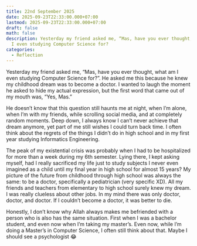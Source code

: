 ```yaml
---
title: 22nd September 2025
date: 2025-09-23T22:33:00.000+07:00
lastmod: 2025-09-23T22:33:00.000+07:00
draft: false
math: false
description: Yesterday my friend asked me, “Mas, have you ever thought, what am
  I even studying Computer Science for?
categories:
  - Reflection
---
```

Yesterday my friend asked me, “Mas, have you ever thought, what am I even studying Computer Science for?”. He asked me this because he knew my childhood dream was to become a doctor. I wanted to laugh the moment he asked to hide my actual expression, but the first word that came out of my mouth was, “Yes, Mas.”

He doesn’t know that this question still haunts me at night, when I’m alone, when I’m with my friends, while scrolling social media, and at completely random moments. Deep down, I always know I can’t never achieve that dream anymore, yet part of me still wishes I could turn back time. I often think about the regrets of the things I didn’t do in high school and in my first year studying Informatics Engineering.

The peak of my existential crisis was probably when I had to be hospitalized for more than a week during my 6th semester. Lying there, I kept asking myself, had I really sacrificed my life just to study subjects I never even imagined as a child until my final year in high school for almost 15 years? My picture of the future from childhood through high school was always the same: to be a doctor, specifically a pediatrician (very specific XD). All my friends and teachers from elementary to high school surely knew my dream. I was really clueless about other jobs. In my mind there was only doctor, doctor, and doctor. If I couldn’t become a doctor, it was better to die.

Honestly, I don’t know why Allah always makes me befriended with a person who is also has the same situation. First when I was a bachelor student, and even now when I’m taking my master’s. Even now, while I’m doing a Master’s in Computer Science, I often still think about that. Maybe I should see a psychologist 😂
